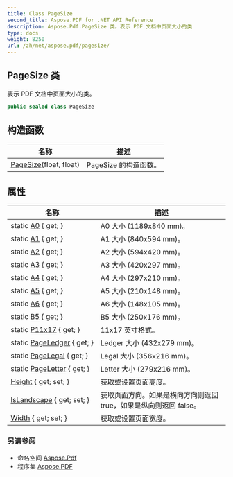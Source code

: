 ```yaml
---
title: Class PageSize
second_title: Aspose.PDF for .NET API Reference
description: Aspose.Pdf.PageSize 类。表示 PDF 文档中页面大小的类
type: docs
weight: 8250
url: /zh/net/aspose.pdf/pagesize/
---
```

## PageSize 类

表示 PDF 文档中页面大小的类。

```csharp
public sealed class PageSize
```

## 构造函数

| 名称 | 描述 |
| --- | --- |
| [PageSize](pagesize/)(float, float) | PageSize 的构造函数。 |

## 属性

| 名称 | 描述 |
| --- | --- |
| static [A0](../../aspose.pdf/pagesize/a0/) { get; } | A0 大小 (1189x840 mm)。 |
| static [A1](../../aspose.pdf/pagesize/a1/) { get; } | A1 大小 (840x594 mm)。 |
| static [A2](../../aspose.pdf/pagesize/a2/) { get; } | A2 大小 (594x420 mm)。 |
| static [A3](../../aspose.pdf/pagesize/a3/) { get; } | A3 大小 (420x297 mm)。 |
| static [A4](../../aspose.pdf/pagesize/a4/) { get; } | A4 大小 (297x210 mm)。 |
| static [A5](../../aspose.pdf/pagesize/a5/) { get; } | A5 大小 (210x148 mm)。 |
| static [A6](../../aspose.pdf/pagesize/a6/) { get; } | A6 大小 (148x105 mm)。 |
| static [B5](../../aspose.pdf/pagesize/b5/) { get; } | B5 大小 (250x176 mm)。 |
| static [P11x17](../../aspose.pdf/pagesize/p11x17/) { get; } | 11x17 英寸格式。 |
| static [PageLedger](../../aspose.pdf/pagesize/pageledger/) { get; } | Ledger 大小 (432x279 mm)。 |
| static [PageLegal](../../aspose.pdf/pagesize/pagelegal/) { get; } | Legal 大小 (356x216 mm)。 |
| static [PageLetter](../../aspose.pdf/pagesize/pageletter/) { get; } | Letter 大小 (279x216 mm)。 |
| [Height](../../aspose.pdf/pagesize/height/) { get; set; } | 获取或设置页面高度。 |
| [IsLandscape](../../aspose.pdf/pagesize/islandscape/) { get; set; } | 获取页面方向。如果是横向方向则返回 true，如果是纵向则返回 false。 |
| [Width](../../aspose.pdf/pagesize/width/) { get; set; } | 获取或设置页面宽度。 |

### 另请参阅

* 命名空间 [Aspose.Pdf](../../aspose.pdf/)
* 程序集 [Aspose.PDF](../../)